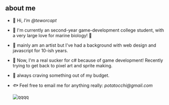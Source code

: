 <!---
teworcapt/teworcapt is a ✨ special ✨ repository because its `README.md` (this file) appears on your GitHub profile.
You can click the Preview link to take a look at your changes.
--->
## about me
- 🐚 Hi, _I’m @teworcapt_ 
* 🐠 I'm currently an second-year game-development college student, with a very large love for marine biology! 🎣
* 🐳 mainly am an artist but I've had a background with web design and javascript for 10-ish years.
* 🦀 Now, I'm a real sucker for c# because of game development! Recently trying to get back to pixel art and sprite making.
* 🍥 always craving something out of my budget.
* 🐟 Feel free to email me for anything really: _potatocchi@gmail.com_

  ![qqqq](https://github.com/teworcapt/teworcapt/assets/134356292/1d7a752b-afd2-444b-9a20-117376c73b65)



